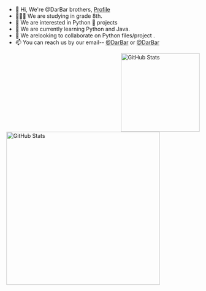 - 👋 Hi, We're @DarBar brothers, [Profile](https://github.com/InvisiblePro)
- 👨🏻‍🎓 We are studying in grade 8th.
- 👀 We are interested in Python 🐍 projects
- 🌱 We are currently learning Python and Java.
- 💞️ We arelooking to collaborate on Python files/project .
- 📫 You can reach us by our email-- [@DarBar](mailto:dhyeyrathodsir@gmail.com) or [@DarBar](mailto:rathod.bhavy77@gmail.com)

<img alt="GitHub Stats" src="https://github-readme-stats.vercel.app/api?username=InvisiblePro&show_icons=true&theme=radical&title_color=00ffff" height="205" align="right"/> <img alt="GitHub Stats" src="https://github-readme-stats.vercel.app/api/top-langs/?username=InvisiblePro&hide_border=false&theme=radical&show_icons=true&bg_color=151415&text_color=fff5ff" width="400" align="left"/>
